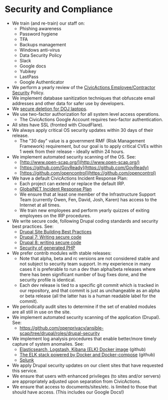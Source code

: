 # Security and Compliance

* We train (and re-train) our staff on:
 	- Phishing awareness
 	- Password hygiene
 	- TFA
 	- Backups management
 	- Windows anti-virus
 	- Data Security Policy
 	- Slack
 	- Google docs
 	- Yubikey
 	- LastPass
 	- Google Authenticator
* We perform a yearly review of the [CivicActions Employee/Contractor Security](https://github.com/CivicActions/security-policy) Policy.
* We implement database sanitization techniques that obfuscate email addresses and other data for safer use by developers.
* We [secure deletion for DOJ laptops](https://trello.com/c/zhhjybN0/95-data-secure-deletion-documentation-for-doj-laptops).
* We use two-factor authorization for all system level access operations.
	- The CivicActions Google Account requires two-factor authentication.
* All sites have SSL (fronted with CloudFlare).
* We always apply critical OS security updates within 30 days of their release.
	- The "30 day" value is a government RMF (Risk Management Framework) requirement, but our goal is to apply critical CVEs within 1 week from their release - ideally within 24 hours.
* We implement automated security scanning of the OS. See:
	- [http://www.open-scap.org/](http://www.open-scap.org/)
	- [https://github.com/GovReady](https://github.com/GovReady)
	- [https://github.com/opencontrol](https://github.com/opencontrol)
* We have a default CivicActions Incident Response Plan:
	- Each project can extend or replace the default IRP.
	- [GlobalNET Incident Response Plan](https://docs.google.com/a/civicactions.net/document/d/1hk2rODDPrbc7P-J-1l1UyCyx8cjEVQALd1MC53BijsA/edit?usp=sharing)
	- We ensure that at least one member of the Infrastructure Support Team (currently Owen, Fen, David, Josh, Karen) has access to the Internet at all times.
	- We train new employees and perform yearly quizzes of exiting employees on the IRP procedures.
* We write secure code, following Drupal coding standards and security best practices. See:
	- [Drupal Site Building Best Practices](https://www.drupal.org/developing/best-practices)
	- [Drupal 7: Writing secure code](https://www.drupal.org/writing-secure-code)
	- [Drupal 8: writing secure code](https://www.drupal.org/node/2489544)
	- [Security of generated PHP](https://www.drupal.org/node/2097351)
* We prefer contrib modules with stable releases:
	- Note that alpha, beta and rc versions are not considered stable and not subject to security team support. In my experience in many cases it is preferable to run a dev than alpha/beta releases where there has been significant number of bug fixes done, and the security profile is identical.
	- Each dev release is tied to a specific git commit which is tracked in our repository, and that commit is just as unchangeable as an alpha or beta release (all the latter has is a human readable label for the commit).
* We periodically audit sites to determine if the set of enabled modules are all still in use on the site.
* We implement automated security scanning of the application (Drupal). See:
	- https://github.com/openprivacy/ansible-scap/tree/drupal/roles/drupal-security
* We implement log analysis procedures that enable better/more timely capture of system anomalies.
	See:
	- [Elasticsearch, Logstash, Kibana (ELK) Docker image](https://github.com/spujadas/elk-docker) (github)
	- [The ELK stack powered by Docker and Docker-compose](https://github.com/deviantony/docker-elk) (github)
	- [Splunk](http://www.splunk.com/)
* We apply Drupal security updates on our client sites that have requested this service.
* We ensure that users with enhanced privileges (to sites and/or servers) are appropriately adjusted upon separation from CivicActions.
* We ensure that access to documents/sites/etc. is limited to those that should have access. (This includes our Google Docs!)
